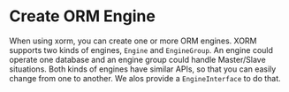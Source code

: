 # Create ORM Engine

When using xorm, you can create one or more ORM engines. XORM supports two kinds of engines, `Engine` and `EngineGroup`. An engine could operate one database and an engine group could handle Master/Slave situations. Both kinds of engines have similar APIs, so that you can easily change from one to another. We alos provide a `EngineInterface` to do that.